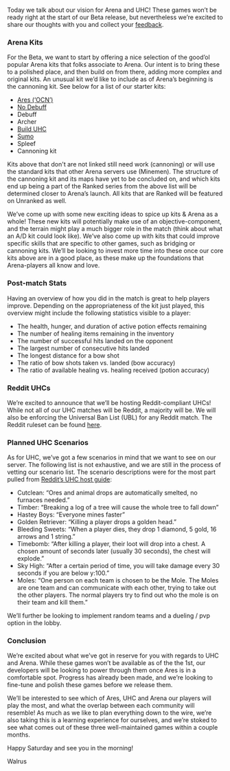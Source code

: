 Today we talk about our vision for Arena and UHC! These games won’t be ready right at the start of our Beta release, but nevertheless we’re excited to share our thoughts with you and collect your [feedback](https://discord.gg/eySJYEb).

### **Arena Kits**

For the Beta, we want to start by offering a nice selection of the good’ol popular Arena kits that folks associate to Arena. Our intent is to bring these to a polished place, and then build on from there, adding more complex and original kits. An unusual kit we’d like to include as of Arena’s beginning is the cannoning kit. See below for a list of our starter kits:

- [Ares (‘OCN’)](https://imgur.com/a/918MyhY)
- [No Debuff](https://imgur.com/a/4xun1TD)
- Debuff
- Archer
- [Build UHC](https://imgur.com/a/48ckmsY)
- [Sumo](https://imgur.com/a/WQLHh9C)
- Spleef
- Cannoning kit

Kits above that don't are not linked still need work (cannoning) or will use the standard kits that other Arena servers use (Minemen). The structure of the cannoning kit and its maps have yet to be concluded on, and which kits end up being a part of the Ranked series from the above list will be determined closer to Arena’s launch. All kits that are Ranked will be featured on Unranked as well.

We’ve come up with some new exciting ideas to spice up kits & Arena as a whole! These new kits will potentially make use of an objective-component, and the terrain might play a much bigger role in the match (think about what an A/D kit could look like). We’ve also come up with kits that could improve specific skills that are specific to other games, such as bridging or cannoning kits. We’ll be looking to invest more time into these once our core kits above are in a good place, as these make up the foundations that Arena-players all know and love.

### **Post-match Stats**

Having an overview of how you did in the match is great to help players improve. Depending on the appropriateness of the kit just played, this overview might include the following statistics visible to a player:

- The health, hunger, and duration of active potion effects remaining
- The number of healing items remaining in the inventory
- The number of successful hits landed on the opponent
- The largest number of consecutive hits landed
- The longest distance for a bow shot
- The ratio of bow shots taken vs. landed (bow accuracy)
- The ratio of available healing vs. healing received (potion accuracy)

### **Reddit UHCs**

We’re excited to announce that we’ll be hosting Reddit-compliant UHCs! While not all of our UHC matches will be Reddit, a majority will be. We will also be enforcing the Universal Ban List (UBL) for any Reddit match. The Reddit ruleset can be found [here](https://www.reddit.com/r/uhccourtroom/wiki/banguidelines).

### **Planned UHC Scenarios**

As for UHC, we’ve got a few scenarios in mind that we want to see on our server. The following list is not exhaustive, and we are still in the process of vetting our scenario list.
The scenario descriptions were for the most part pulled from [Reddit’s UHC host guide](https://www.reddit.com/r/UHCHosts/wiki/scenario_list):

- Cutclean: “Ores and animal drops are automatically smelted, no furnaces needed.”
- Timber: “Breaking a log of a tree will cause the whole tree to fall down”
- Hastey Boys: “Everyone mines faster”
- Golden Retriever: “Killing a player drops a golden head.”
- Bleeding Sweets: “When a player dies, they drop 1 diamond, 5 gold, 16 arrows and 1 string.”
- Timebomb: “After killing a player, their loot will drop into a chest. A chosen amount of seconds later (usually 30 seconds), the chest will explode.”
- Sky High: “After a certain period of time, you will take damage every 30 seconds if you are below y:100.”
- Moles: “One person on each team is chosen to be the Mole. The Moles are one team and can communicate with each other, trying to take out the other players. The normal players try to find out who the mole is on their team and kill them.”

We’ll further be looking to implement random teams and a dueling / pvp option in the lobby.

### **Conclusion**

We’re excited about what we’ve got in reserve for you with regards to UHC and Arena. While these games won’t be available as of the the 1st, our developers will be looking to power through them once Ares is in a comfortable spot. Progress has already been made, and we’re looking to fine-tune and polish these games before we release them.

We’ll be interested to see which of Ares, UHC and Arena our players will play the most, and what the overlap between each community will resemble! As much as we like to plan everything down to the wire, we’re also taking this is a learning experience for ourselves, and we’re stoked to see what comes out of these three well-maintained games within a couple months.

Happy Saturday and see you in the morning!

Walrus
